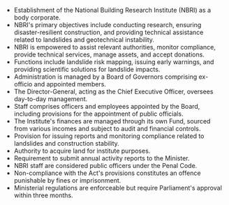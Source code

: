 - Establishment of the National Building Research Institute (NBRI) as a body corporate.
- NBRI's primary objectives include conducting research, ensuring disaster-resilient construction, and providing technical assistance related to landslides and geotechnical instability.
- NBRI is empowered to assist relevant authorities, monitor compliance, provide technical services, manage assets, and accept donations.
- Functions include landslide risk mapping, issuing early warnings, and providing scientific solutions for landslide impacts.
- Administration is managed by a Board of Governors comprising ex-officio and appointed members.
- The Director-General, acting as the Chief Executive Officer, oversees day-to-day management.
- Staff comprises officers and employees appointed by the Board, including provisions for the appointment of public officials.
- The Institute's finances are managed through its own Fund, sourced from various incomes and subject to audit and financial controls.
- Provision for issuing reports and monitoring compliance related to landslides and construction stability.
- Authority to acquire land for institute purposes.
- Requirement to submit annual activity reports to the Minister.
- NBRI staff are considered public officers under the Penal Code.
- Non-compliance with the Act's provisions constitutes an offence punishable by fines or imprisonment.
- Ministerial regulations are enforceable but require Parliament's approval within three months.